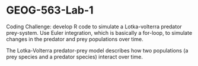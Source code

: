 # GEOG-563-Lab-1
Coding Challenge: develop R code to simulate a Lotka-volterra predator prey-system. Use Euler integration, which is basically a for-loop, to simulate changes in the predator and prey populations over time. 

The Lotka-Volterra predator-prey model describes how two populations (a prey species and a predator species) interact over time.
